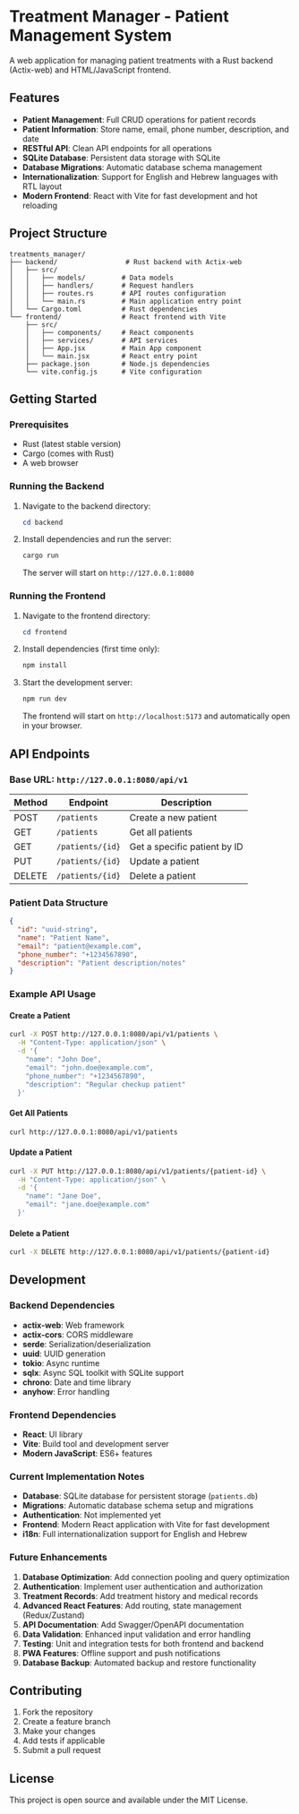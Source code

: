 # Treatment Manager - Patient Management System

A web application for managing patient treatments with a Rust backend (Actix-web) and HTML/JavaScript frontend.

## Features

- **Patient Management**: Full CRUD operations for patient records
- **Patient Information**: Store name, email, phone number, description, and date
- **RESTful API**: Clean API endpoints for all operations
- **SQLite Database**: Persistent data storage with SQLite
- **Database Migrations**: Automatic database schema management
- **Internationalization**: Support for English and Hebrew languages with RTL layout
- **Modern Frontend**: React with Vite for fast development and hot reloading

## Project Structure

```
treatments_manager/
├── backend/                 # Rust backend with Actix-web
│   ├── src/
│   │   ├── models/         # Data models
│   │   ├── handlers/       # Request handlers
│   │   ├── routes.rs       # API routes configuration
│   │   └── main.rs         # Main application entry point
│   └── Cargo.toml          # Rust dependencies
└── frontend/               # React frontend with Vite
    ├── src/
    │   ├── components/     # React components
    │   ├── services/       # API services
    │   ├── App.jsx         # Main App component
    │   └── main.jsx        # React entry point
    ├── package.json        # Node.js dependencies
    └── vite.config.js      # Vite configuration
```

## Getting Started

### Prerequisites

- Rust (latest stable version)
- Cargo (comes with Rust)
- A web browser

### Running the Backend

1. Navigate to the backend directory:
   ```powershell
   cd backend
   ```

2. Install dependencies and run the server:
   ```powershell
   cargo run
   ```

   The server will start on `http://127.0.0.1:8080`

### Running the Frontend

1. Navigate to the frontend directory:
   ```powershell
   cd frontend
   ```

2. Install dependencies (first time only):
   ```powershell
   npm install
   ```

3. Start the development server:
   ```powershell
   npm run dev
   ```

   The frontend will start on `http://localhost:5173` and automatically open in your browser.

## API Endpoints

### Base URL: `http://127.0.0.1:8080/api/v1`

| Method | Endpoint | Description |
|--------|----------|-------------|
| POST | `/patients` | Create a new patient |
| GET | `/patients` | Get all patients |
| GET | `/patients/{id}` | Get a specific patient by ID |
| PUT | `/patients/{id}` | Update a patient |
| DELETE | `/patients/{id}` | Delete a patient |

### Patient Data Structure

```json
{
  "id": "uuid-string",
  "name": "Patient Name",
  "email": "patient@example.com",
  "phone_number": "+1234567890",
  "description": "Patient description/notes"
}
```

### Example API Usage

#### Create a Patient
```bash
curl -X POST http://127.0.0.1:8080/api/v1/patients \
  -H "Content-Type: application/json" \
  -d '{
    "name": "John Doe",
    "email": "john.doe@example.com",
    "phone_number": "+1234567890",
    "description": "Regular checkup patient"
  }'
```

#### Get All Patients
```bash
curl http://127.0.0.1:8080/api/v1/patients
```

#### Update a Patient
```bash
curl -X PUT http://127.0.0.1:8080/api/v1/patients/{patient-id} \
  -H "Content-Type: application/json" \
  -d '{
    "name": "Jane Doe",
    "email": "jane.doe@example.com"
  }'
```

#### Delete a Patient
```bash
curl -X DELETE http://127.0.0.1:8080/api/v1/patients/{patient-id}
```

## Development

### Backend Dependencies

- **actix-web**: Web framework
- **actix-cors**: CORS middleware
- **serde**: Serialization/deserialization
- **uuid**: UUID generation
- **tokio**: Async runtime
- **sqlx**: Async SQL toolkit with SQLite support
- **chrono**: Date and time library
- **anyhow**: Error handling

### Frontend Dependencies

- **React**: UI library
- **Vite**: Build tool and development server
- **Modern JavaScript**: ES6+ features

### Current Implementation Notes

- **Database**: SQLite database for persistent storage (`patients.db`)
- **Migrations**: Automatic database schema setup and migrations
- **Authentication**: Not implemented yet
- **Frontend**: Modern React application with Vite for fast development
- **i18n**: Full internationalization support for English and Hebrew

### Future Enhancements

1. **Database Optimization**: Add connection pooling and query optimization
2. **Authentication**: Implement user authentication and authorization
3. **Treatment Records**: Add treatment history and medical records
4. **Advanced React Features**: Add routing, state management (Redux/Zustand)
5. **API Documentation**: Add Swagger/OpenAPI documentation
6. **Data Validation**: Enhanced input validation and error handling
7. **Testing**: Unit and integration tests for both frontend and backend
8. **PWA Features**: Offline support and push notifications
9. **Database Backup**: Automated backup and restore functionality

## Contributing

1. Fork the repository
2. Create a feature branch
3. Make your changes
4. Add tests if applicable
5. Submit a pull request

## License

This project is open source and available under the MIT License.

